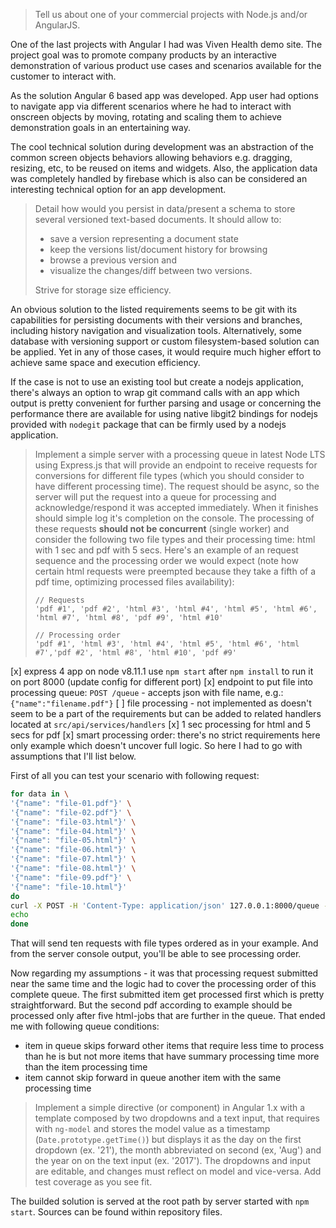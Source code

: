 > Tell us about one of your commercial projects with Node.js and/or AngularJS.

One of the last projects with Angular I had was Viven Health demo site. The project goal was to promote company products by an interactive demonstration of various product use cases and scenarios available for the customer to interact with.

As the solution Angular 6 based app was developed. App user had options to navigate app via different scenarios where he had to interact with onscreen objects by moving, rotating and scaling them to achieve demonstration goals in an entertaining way.

The cool technical solution during development was an abstraction of the common screen objects behaviors allowing behaviors e.g. dragging, resizing, etc, to be reused on items and widgets.
Also, the application data was completely handled by firebase which is also can be considered an interesting technical option for an app development.


> Detail how would you persist in data/present a schema to store several versioned text-based documents. It should allow to:
> - save a version representing a document state
> - keep the versions list/document history for browsing
> - browse a previous version and
> - visualize the changes/diff between two versions.
>
> Strive for storage size efficiency.

An obvious solution to the listed requirements seems to be git with its capabilities for persisting documents with their versions and branches, including history navigation and visualization tools. Alternatively, some database with versioning support or custom filesystem-based solution can be applied. Yet in any of those cases, it would require much higher effort to achieve same space and execution efficiency.

If the case is not to use an existing tool but create a nodejs application, there's always an option to wrap git command calls with an app which output is pretty convenient for further parsing and usage or concerning the performance there are available for using native libgit2 bindings for nodejs provided with `nodegit` package that can be firmly used by a nodejs application.


> Implement a simple server with a processing queue in latest Node LTS using Express.js that will provide an endpoint to receive requests for conversions for different file types (which you should consider to have different processing time). The request should be async, so the server will put the request into a queue for processing and acknowledge/respond it was accepted immediately. When it finishes should simple log it's completion on the console. The processing of these requests **should not be concurrent** (single worker) and consider the following two file types and their processing time: html with 1 sec and  pdf with 5 secs. Here's an example of an request sequence and the processing order we would expect (note how certain html requests were preempted because they take a fifth of a pdf time, optimizing processed files availability):
>
> ```
> // Requests
> 'pdf #1', 'pdf #2', 'html #3', 'html #4', 'html #5', 'html #6', 'html #7', 'html #8', 'pdf #9', 'html #10'
>
> // Processing order
> 'pdf #1', 'html #3', 'html #4', 'html #5', 'html #6', 'html #7','pdf #2', 'html #8', 'html #10', 'pdf #9'
> ```

[x] express 4 app on node v8.11.1 use `npm start` after `npm install` to run it on port 8000 (update config for different port)
[x] endpoint to put file into processing queue: `POST /queue` - accepts json with file name, e.g.: `{"name":"filename.pdf"}`
[ ] file processing - not implemented as doesn't seem to be a part of the requirements but can be added to related handlers located at `src/api/services/handlers`
[x] 1 sec processing for html and 5 secs for pdf
[x] smart processing order: there's no strict requirements here only example which doesn't uncover full logic. So here I had to go with assumptions that I'll list below.

First of all you can test your scenario with following request:
```sh
for data in \
'{"name": "file-01.pdf"}' \
'{"name": "file-02.pdf"}' \
'{"name": "file-03.html"}' \
'{"name": "file-04.html"}' \
'{"name": "file-05.html"}' \
'{"name": "file-06.html"}' \
'{"name": "file-07.html"}' \
'{"name": "file-08.html"}' \
'{"name": "file-09.pdf"}' \
'{"name": "file-10.html"}'
do
curl -X POST -H 'Content-Type: application/json' 127.0.0.1:8000/queue -d "$data"
echo
done
```

That will send ten requests with file types ordered as in your example. And from the server console output, you'll be able to see processing order.

Now regarding my assumptions - it was that processing request submitted near the same time and the logic had to cover the processing order of this complete queue.
The first submitted item get processed first which is pretty straightforward. But the second pdf according to example should be processed only after five html-jobs that are further in the queue. That ended me with following queue conditions:
* item in queue skips forward other items that require less time to process than he is but not more items that have summary processing time more than the item processing time
* item cannot skip forward in queue another item with the same processing time

> Implement a simple directive (or component) in Angular 1.x with a template composed by two dropdowns and a text input, that requires with `ng-model` and stores the model value as a timestamp (`Date.prototype.getTime()`) but displays it as the day on the first dropdown (ex. '21'), the month abbreviated on second (ex, 'Aug') and the year on on the text input (ex. '2017'). The dropdowns and input are editable, and changes must reflect on model and vice-versa. Add test coverage as you see fit.

The builded solution is served at the root path by server started with `npm start`.
Sources can be found within repository files.
